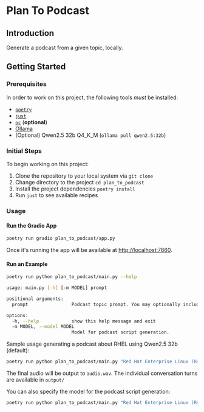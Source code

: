 # Plan To Podcast

## Introduction

Generate a podcast from a given topic, locally.

## Getting Started

### Prerequisites

In order to work on this project, the following tools *must* be installed:

- [`poetry`](https://python-poetry.org/)
- [`just`](https://just.systems/man/en/)
- [`oc`](https://docs.openshift.com/container-platform/latest/cli_reference/openshift_cli/getting-started-cli.html) (**optional**)
- [Ollama](https://ollama.com/)
- (Optional) Qwen2.5 32b Q4_K_M (`ollama pull qwen2.5:32b`)

### Initial Steps
To begin working on this project:

1. Clone the repository to your local system via `git clone`
1. Change directory to the project `cd plan_to_podcast`
1. Install the project dependencies `poetry install`
1. Run `just` to see available recipes

### Usage

#### Run the Gradio App

```sh
poetry run gradio plan_to_podcast/app.py
```

Once it's running the app will be available at [http://localhost:7860](http://localhost:7860).

#### Run an Example

```sh
poetry run python plan_to_podcast/main.py --help
```
```sh
usage: main.py [-h] [-m MODEL] prompt

positional arguments:
  prompt                Podcast topic prompt. You may optionally include required points to hit by specifying them.

options:
  -h, --help            show this help message and exit
  -m MODEL, --model MODEL
                        Model for podcast script generation.
```

Sample usage generating a podcast about RHEL using Qwen2.5 32b (default):
```sh
poetry run python plan_to_podcast/main.py "Red Hat Enterprise Linux (RHEL)"
```

The final audio will be output to `audio.wav`. The individual conversation turns are available in `output/`

You can also specify the model for the podcast script generation:
```sh
poetry run python plan_to_podcast/main.py "Red Hat Enterprise Linux (RHEL)" -m "llama3.3"
```
